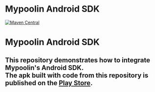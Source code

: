 # Mypoolin Android SDK
[![Maven Central](https://maven-badges.herokuapp.com/maven-central/com.mypoolin/sdk/badge.svg?style=plastic)](https://maven-badges.herokuapp.com/maven-central/com.mypoolin/sdk)

Mypoolin Android SDK
===================
This repository demonstrates how to integrate Mypoolin's Android SDK.    
The apk built with code from this repository is published on the [Play Store](https://play.google.com/store/apps/details?id=com.app.mypoolin).
----------
